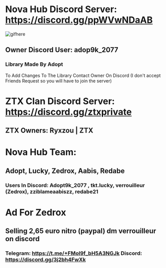 # Nova Hub Discord Server: https://discord.gg/ppWVwNDaAB
![gifhere](https://media0.giphy.com/media/v1.Y2lkPTc5MGI3NjExdjM3NXc5enZrbjloZnhibjlkNDY0anBoamxjcHliYWc3MHF4N2M1YyZlcD12MV9pbnRlcm5hbF9naWZfYnlfaWQmY3Q9Zw/8X85VwJs1MM9SvdqO0/giphy.gif)

## Owner Discord User: adop9k_2077
### Library Made By Adopt

To Add Changes To The Library Contact Owner On Discord (I don't accept Friends Request so you will have to join the server)

# ZTX Clan Discord Server: https://discord.gg/ztxprivate
## ZTX Owners: Ryxzou | ZTX

# Nova Hub Team:
## Adopt, Lucky, Zedrox, Aabis, Redabe
### Users In Discord: Adopt9k_2077 , tkt.lucky, verrouilleur (Zedrox), zziblameaabiszz, redabe21

# Ad For Zedrox
## Selling 2,65 euro nitro (paypal) dm verrouilleur on discord
### Telegram: https://t.me/+FMol9f_bH5A3NGJk Discord: https://discord.gg/3j2bh4FwXk 

